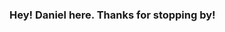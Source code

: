 ### Hey! Daniel here. Thanks for stopping by! 

<!--
**expedited/expedited** is a ✨ _special_ ✨ repository because its `README.md` (this file) appears on your GitHub profile.

- 🔭 Currently: Billing, Identity and Auth teams at [Mapbox](https://www.mapbox.com/), baking excellent chocolate chip cookies 🍪, dodging death on my mountain bike 🚵 
- 📖 Previously: [Strava](strava.com), [Brightgate](brightgate.com), [OCF@Berkeley](ocf.io), UC Berkeley Computer Science 🐻
- 🌱 Learning about: Fintech and the future of payment systems in tech and beyond.  
- 📫 Email: Python -''.join('danielho1', '@', 'yahoo.com') or [LinkedIn](https://www.linkedin.com/in/danielho-/) 
- 😄 Pronouns: He/him

[danielho.rocks](danielho.rocks)
